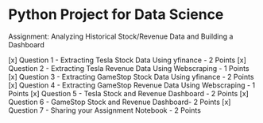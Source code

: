 # Python Project for Data Science

Assignment: Analyzing Historical Stock/Revenue Data and Building a Dashboard

[x] Question 1 - Extracting Tesla Stock Data Using yfinance - 2 Points
[x] Question 2 - Extracting Tesla Revenue Data Using Webscraping - 1 Points
[x] Question 3 - Extracting GameStop Stock Data Using yfinance - 2 Points
[x] Question 4 - Extracting GameStop Revenue Data Using Webscraping - 1 Points
[x] Question 5 - Tesla Stock and Revenue Dashboard - 2 Points
[x] Question 6 - GameStop Stock and Revenue Dashboard- 2 Points
[x] Question 7 - Sharing your Assignment Notebook - 2 Points
